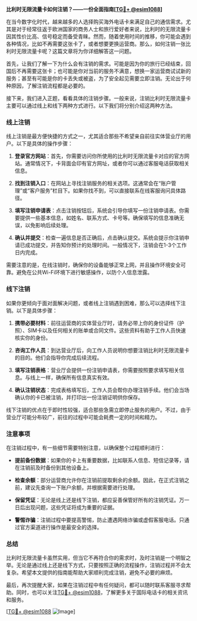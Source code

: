 **比利时无限流量卡如何注销？——一份全面指南[[TG💪+ @esim1088](https://t.me/s/esim1088)]**

在当今数字化时代，越来越多的人选择购买海外电话卡来满足自己的通信需求。尤其是对于经常往返于欧洲国家的商务人士和旅行爱好者来说，比利时的无限流量卡因其性价比高、信号稳定而备受青睐。然而，随着使用时间的推移，你可能会遇到各种情况，比如不再需要这张卡了，或者想要更换运营商。那么，如何注销一张比利时无限流量卡呢？这篇文章将为你详细解答这一问题。

首先，让我们了解一下为什么会有注销的需求。可能是因为你的旅行已经结束，回国后不再需要这张卡；也可能是你对当前的服务不满意，想换一家运营商试试新的服务；甚至有可能是你的卡丢失或被盗，为了安全起见需要立即注销。无论出于何种原因，了解注销流程都是必要的。

接下来，我们进入正题，看看具体的注销步骤。一般来说，注销比利时无限流量卡主要可以通过线上和线下两种方式进行。以下我们将分别介绍这两种方法。

### **线上注销**
线上注销是最方便快捷的方式之一，尤其适合那些不希望亲自前往实体营业厅的用户。以下是具体的操作步骤：

1. **登录官方网站**：首先，你需要访问你所使用的比利时无限流量卡对应的官方网站。通常情况下，卡背面会印有官方网址，或者你可以通过客服电话获取相关信息。

2. **找到注销入口**：在网站上寻找注销服务的相关选项。这通常会在“账户管理”或“客户服务”栏目下。如果你找不到，可以直接联系在线客服询问具体路径。

3. **填写注销申请表**：点击注销按钮后，系统会引导你填写一份注销申请表。你需要提供一些基本信息，如姓名、联系方式、卡号等。确保填写的信息准确无误，以免影响后续处理。

4. **确认并提交**：检查一遍信息是否正确后，点击确认提交。系统会提示你注销申请已成功提交，并告知你预计的处理时间。一般情况下，注销会在1-3个工作日内完成。

需要注意的是，在线注销时，确保你的设备能够正常上网，并且操作环境安全可靠。避免在公共Wi-Fi环境下进行敏感操作，以防个人信息泄露。

### **线下注销**
如果你更倾向于面对面解决问题，或者线上注销遇到困难，那么可以选择线下注销。以下是具体步骤：

1. **携带必要材料**：前往运营商的实体营业厅时，请务必带上你的身份证件（护照）、SIM卡以及任何相关的账单或合同文件。这些资料有助于工作人员快速核实你的身份。

2. **咨询工作人员**：到达营业厅后，向工作人员说明你想要注销比利时无限流量卡的目的。他们会指导你完成后续流程。

3. **填写注销表格**：营业厅会提供一份注销申请表，你需要按照要求填写相关信息。与线上一样，确保所有信息真实有效。

4. **确认注销状态**：完成表格填写后，工作人员会帮你办理注销手续。他们会当场确认你的卡已被注销，并打印出一份注销证明供你保存。

线下注销的优点在于即时性较强，适合那些急需立即停止服务的用户。不过，由于营业厅可能分布较广，前往的过程中可能会耗费一定的时间和精力。

### **注意事项**
在注销过程中，有一些细节需要特别注意，以确保整个过程顺利进行：

- **提前备份数据**：如果你的卡上有重要数据，比如联系人信息、短信记录等，请在注销前及时备份到其他设备上。
  
- **检查余额**：部分运营商允许你在注销前提取剩余的余额。因此，在正式注销之前，建议先查询一下账户余额，并根据需要进行处理。

- **保留凭证**：无论是线上还是线下注销，都应妥善保管好所有的注销凭证。万一日后出现问题，这些凭证将成为重要的证据。

- **警惕诈骗**：注销过程中要提高警惕，防止遭遇网络诈骗或虚假客服电话。只通过官方渠道进行操作是最安全的选择。

### **总结**
比利时无限流量卡虽然实用，但当它不再符合你的需求时，及时注销是一个明智之举。无论是通过线上还是线下方式，只要按照正确的流程操作，注销过程并不会太复杂。希望本文提供的指南能帮助大家顺利完成注销，避免不必要的麻烦。

最后，再次提醒大家，如果在注销过程中有任何疑问，都可以随时联系客服寻求帮助。同时，也可以关注[TG💪+ @esim1088](https://t.me/s/esim1088)，了解更多关于国际电话卡的相关资讯和服务。

[[TG💪+ @esim1088](https://t.me/s/esim1088) ![Image](https://i.postimg.cc/4NQfJmqS/Snipaste-2025-05-13-00-14-12.png)]